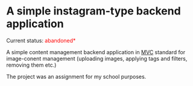 # A simple instagram-type backend application

Current status: <span style="color: red;">abandoned*</span>

A simple content management backend application in [MVC](https://en.wikipedia.org/wiki/Model%E2%80%93view%E2%80%93controller) standard for image-conent management (uploading images, applying tags and filters, removing them etc.)

The project was an assignment for my school purposes. 
